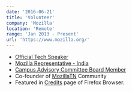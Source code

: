 ```yaml
---
date: '2016-06-21'
title: 'Volunteer'
company: 'Mozilla'
location: 'Remote'
range: 'Jan 2013 - Present'
url: 'https://www.mozilla.org/'
---
```


- [Official Tech Speaker](https://wiki.mozilla.org/TechSpeakers)
- [Mozilla Representative - India](https://reps.mozilla.org/u/karthic/)
- [Campus Advisory Committee Board Member](https://campus.mozilla.community/)
- Co-founder of [MozillaTN](https://mozillatn.github.io/) Community
- Featured in [Credits](https://www.mozilla.org/credits/#K) page of Firefox Browser.

